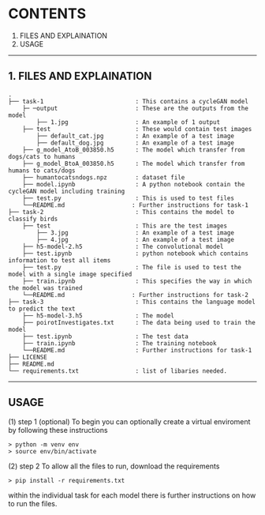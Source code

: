 # CONTENTS
1. FILES AND EXPLAINATION
2. USAGE 

---------------------------------------------------------------------------------------------

## 1. FILES AND EXPLAINATION

    .
    ├── task-1                          : This contains a cycleGAN model
        ├─ ─output                      : These are the outputs from the model
            ├── 1.jpg                   : An example of 1 output      
        ├── test                        : These would contain test images            
            ├── default_cat.jpg         : An example of a test image  
            ├── default_dog.jpg         : An example of a test image
        ├── g_model_AtoB_003850.h5      : The model which transfer from dogs/cats to humans
        ├── g_model_BtoA_003850.h5      : The model which transfer from humans to cats/dogs
        ├── humantocatsndogs.npz        : dataset file
        ├── model.ipynb                 : A python notebook contain the cycleGAN model including training 
        ├── test.py                     : This is used to test files
        └──README.md                   : Further instructions for task-1
    ├── task-2                          : This contains the model to classify birds
        ├── test                        : This are the test images
            ├── 3.jpg                   : An example of a test image
            ├── 4.jpg                   : An example of a test image
        ├── h5-model-2.h5               : The convolutional model
        ├── test.ipynb                  : python notebook which contains information to test all items
        ├── test.py                     : The file is used to test the model with a single image specified
        ├── train.ipynb                 : This specifies the way in which the model was trained
        └──README.md                   : Further instructions for task-2
    ├── task-3                          : This contains the language model to predict the text 
        ├── h5-model-3.h5               : The model
        ├── poirotInvestigates.txt      : The data being used to train the model
        ├── test.ipynb                  : The test data 
        ├── train.ipynb                 : The training notebook
        └──README.md                    : Further instructions for task-1
    ├── LICENSE
    ├── README.md    
    └── requirements.txt                : list of libaries needed.
    

---------------------------------------------------------------------------------------------

## USAGE

(1) step 1 (optional)
    To begin you can optionally create a virtual enviroment by following these instructions

    > python -m venv env
    > source env/bin/activate

(2) step 2 
    To allow all the files to run, download the requirements
    
    > pip install -r requirements.txt

within the individual task for each model there is further instructions on how to run the files.



